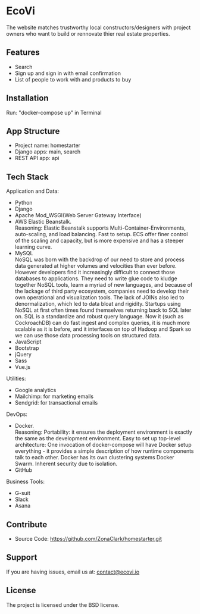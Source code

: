# EcoVi

The website matches trustworthy local constructors/designers with project owners who want to build or rennovate thier real estate properties.

Features
------------

- Search
- Sign up and sign in with email confirmation
- List of people to work with and products to buy

Installation
------------

Run: "docker-compose up" in Terminal

App Structure
------------

* Project name: homestarter
* Django apps: main, search
* REST API app: api



Tech Stack
------------
Application and Data:
- Python
- Django
- Apache Mod_WSGI(Web Server Gateway Interface)
- AWS Elastic Beanstalk.  
Reasoning: Elastic Beanstalk supports Multi-Container-Environments, auto-scaling, and load balancing. Fast to setup. ECS offer finer control of the scaling and capacity, but is more expensive and has a steeper learning curve.
- MySQL  
NoSQL was born with the backdrop of our need to store and process data generated at higher volumes and velocities than ever before. However developers find it increasingly difficult to connect those databases to applications. They need to write glue code to kludge together NoSQL tools, learn a myriad of new languages, and because of the lackage of third party ecosystem, companies need to develop their own operational and visualization tools. The lack of JOINs also led to denormalization, which led to data bloat and rigidity. Startups using NoSQL at first often times found themselves returning back to SQL later on. SQL is a standardize and robust query language. Now it (such as CockroachDB) can do fast ingest and complex queries, it is much more scalable as it is before, and it interfaces on top of Hadoop and Spark so we can use those data processing tools on structured data.
- JavaScript
- Bootstrap
- jQuery
- Sass
- Vue.js

Utilities:
- Google analytics
- Mailchimp: for marketing emails
- Sendgrid: for transactional emails

DevOps:
- Docker.  
Reasoning: Portability: it ensures the deployment environment is exactly the same as the development environment. Easy to set up top-level architecture: One invocation of docker-compose will have Docker setup everything - it provides a simple description of how runtime components talk to each other. Docker has its own clustering systems Docker Swarm. Inherent security due to isolation.
- GitHub

Business Tools:
- G-suit
- Slack
- Asana

Contribute
------------

- Source Code: https://github.com/ZonaClark/homestarter.git

Support
------------

If you are having issues, email us at: contact@ecovi.io

License
------------

The project is licensed under the BSD license.
